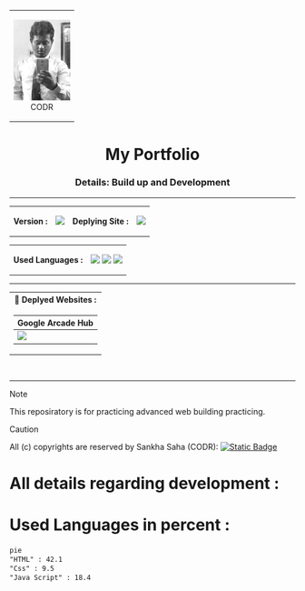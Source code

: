 <table align="center"><tr>
  <td>
<p align="center">
<img src="https://github.com/codr07/advanced-portfolio-designs/blob/main/Apple%20UI/assets/img/me bnw.jpg" width="100px"><br>
  CODR
<p>
 </td>
</tr>
</table>
<h1 align="center">My Portfolio</h1>
<h3 align="center">Details: Build up and Development</h3>
<hr - />
<table align="center">
  <tr>
    <td><strong>Version :</strong></td>
    <td><p align="center">
 <a href="https://github.com/codr07/advanced-portfolio-designs/releases/tag/html"><img src="https://img.shields.io/badge/2.0-white?logo=github&label=Version&labelColor=red"/></a>
</p></td>
  <td> <strong>Deplying Site :</strong> </td>
<td><p align="center">
 <img src="https://ziadoua.github.io/m3-Markdown-Badges/badges/Netlify/netlify3.svg"/>
</p></td>
  </tr>
</table>
<table align="center">
  <tr>
    <td> <strong>Used Languages :</strong> </td>
    <td>
      <p align="center">
 <img src="https://ziadoua.github.io/m3-Markdown-Badges/badges/HTML/html2.svg"/> <img src="https://ziadoua.github.io/m3-Markdown-Badges/badges/styled-components/styled-components1.svg"/> <img src="https://ziadoua.github.io/m3-Markdown-Badges/badges/Javascript/javascript3.svg"/> 
</p>
    </td>
  </tr>
</table>

<hr  />

<table align="center">
<tr>
<th> 🔗 <strong>Deplyed Websites :</strong> </th>
</tr>
<tr>

<td>

| Google Arcade Hub |
|--|
|<a href="https://arcadehub.netlify.app"><img src="https://img.shields.io/website?url=https%3A%2F%2Fcodr.netlify.app&up_message=Website--here&style=for-the-badge&logo=Netlify&label=Visit"/></a>|
</td></tr> </table>

<br/>
<hr/>

> [!NOTE]
> This reposiratory is for practicing advanced web building practicing.

> [!CAUTION]
> All (c) copyrights are reserved by Sankha Saha (CODR):  [![Static Badge](https://img.shields.io/badge/%E2%9A%A0%EF%B8%8FSecurity%20!-%23f00707?style=for-the-badge)](https://github.com/codr07/my-portfolio/blob/main/SECURITY.md)

<h1 aign="center">All details regarding development : </h1>



# Used Languages in percent :

```mermaid
pie
"HTML" : 42.1
"Css" : 9.5
"Java Script" : 18.4
```

